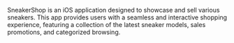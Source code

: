 SneakerShop is an iOS application designed to showcase and sell various sneakers. This app provides users with a seamless and interactive shopping experience, featuring a collection of the latest sneaker models, sales promotions, and categorized browsing.
